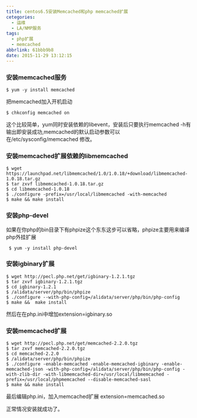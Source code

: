 ```yaml
---
title: centos6.5安装Memcached和php memcached扩展
cetegories:
  - 运维
  - LA/NMP服务
tags:
  - php扩展
  - memcached
abbrlink: 61bbb9b8
date: 2015-11-29 13:12:15
---
```


### 安装memcached服务

`$ yum -y install memcached`

把memcached加入开机启动

`$ chkconfig memcached on`

这个比较简单，yum同时安装依赖的libevent，安装后只要执行memcached -h有输出即安装成功,memcached的默认启动参数可以在/etc/sysconfig/memcached 修改。


### 安装memcached扩展依赖的libmemcached

```
$ wget https://launchpad.net/libmemcached/1.0/1.0.18/+download/libmemcached-1.0.18.tar.gz
$ tar zxvf libmemcached-1.0.18.tar.gz 
$ cd libmemcached-1.0.18
$ ./configure -prefix=/usr/local/libmemcached -with-memcached
$ make && make install

```

### 安装php-devel

如果在你php的bin目录下有phpize这个东东这步可以省略，phpize主要用来编译php外挂扩展

` $ yum -y install php-devel`

### 安装igbinary扩展

```
$ wget http://pecl.php.net/get/igbinary-1.2.1.tgz
$ tar zxvf igbinary-1.2.1.tgz
$ cd igbinary-1.2.1
$ /alidata/server/php/bin/phpize
$ ./configure --with-php-config=/alidata/server/php/bin/php-config
$ make &&  make install

```

然后在在php.ini中增加extension=igbinary.so


### 安装memcached扩展

```
$ wget http://pecl.php.net/get/memcached-2.2.0.tgz
$ tar zxvf memcached-2.2.0.tgz
$ cd memcached-2.2.0
$ /alidata/server/php/bin/phpize
$ ./configure -enable-memcached -enable-memcached-igbinary -enable-memcached-json -with-php-config=/alidata/server/php/bin/php-config -with-zlib-dir -with-libmemcached-dir=/usr/local/libmemcached -prefix=/usr/local/phpmemcached --disable-memcached-sasl
$ make && make install
```

最后编辑php.ini，加入memcached扩展
extension=memcached.so

正常情况安装就成功了。
